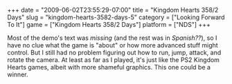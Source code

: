 +++
date = "2009-06-02T23:55:29-07:00"
title = "Kingdom Hearts 358/2 Days"
slug = "kingdom-hearts-3582-days-5"
category = ["Looking Forward To It"]
game = ["Kingdom Hearts 358/2 Days"]
platform = ["NDS"]
+++

Most of the demo's text was <i>missing</i> (and the rest was in <i>Spanish??</i>), so I have no clue what the game is "about" or how more advanced stuff might control.  But I still had no problem figuring out how to run, jump, attack, and rotate the camera.  At least as far as I played, it's just like the PS2 Kingdom Hearts games, albeit with more shameful graphics.  This one could be a winner.